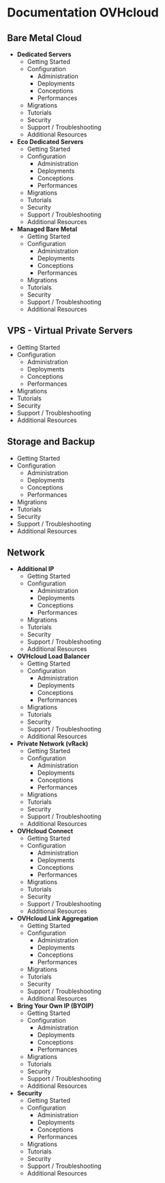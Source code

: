 # Documentation OVHcloud

## Bare Metal Cloud
- **Dedicated Servers**
  - Getting Started
  - Configuration
    - Administration
    - Deployments
    - Conceptions
    - Performances
  - Migrations
  - Tutorials
  - Security
  - Support / Troubleshooting
  - Additional Resources
- **Eco Dedicated Servers**
  - Getting Started
  - Configuration
    - Administration
    - Deployments
    - Conceptions
    - Performances
  - Migrations
  - Tutorials
  - Security
  - Support / Troubleshooting
  - Additional Resources
- **Managed Bare Metal**
  - Getting Started
  - Configuration
    - Administration
    - Deployments
    - Conceptions
    - Performances
  - Migrations
  - Tutorials
  - Security
  - Support / Troubleshooting
  - Additional Resources

## VPS - Virtual Private Servers
- Getting Started
- Configuration
  - Administration
  - Deployments
  - Conceptions
  - Performances
- Migrations
- Tutorials
- Security
- Support / Troubleshooting
- Additional Resources

## Storage and Backup
- Getting Started
- Configuration
  - Administration
  - Deployments
  - Conceptions
  - Performances
- Migrations
- Tutorials
- Security
- Support / Troubleshooting
- Additional Resources

## Network
- **Additional IP**
  - Getting Started
  - Configuration
    - Administration
    - Deployments
    - Conceptions
    - Performances
  - Migrations
  - Tutorials
  - Security
  - Support / Troubleshooting
  - Additional Resources
- **OVHcloud Load Balancer**
  - Getting Started
  - Configuration
    - Administration
    - Deployments
    - Conceptions
    - Performances
  - Migrations
  - Tutorials
  - Security
  - Support / Troubleshooting
  - Additional Resources
- **Private Network (vRack)**
  - Getting Started
  - Configuration
    - Administration
    - Deployments
    - Conceptions
    - Performances
  - Migrations
  - Tutorials
  - Security
  - Support / Troubleshooting
  - Additional Resources
- **OVHcloud Connect**
  - Getting Started
  - Configuration
    - Administration
    - Deployments
    - Conceptions
    - Performances
  - Migrations
  - Tutorials
  - Security
  - Support / Troubleshooting
  - Additional Resources
- **OVHcloud Link Aggregation**
  - Getting Started
  - Configuration
    - Administration
    - Deployments
    - Conceptions
    - Performances
  - Migrations
  - Tutorials
  - Security
  - Support / Troubleshooting
  - Additional Resources
- **Bring Your Own IP (BYOIP)**
  - Getting Started
  - Configuration
    - Administration
    - Deployments
    - Conceptions
    - Performances
  - Migrations
  - Tutorials
  - Security
  - Support / Troubleshooting
  - Additional Resources
- **Security**
  - Getting Started
  - Configuration
    - Administration
    - Deployments
    - Conceptions
    - Performances
  - Migrations
  - Tutorials
  - Security
  - Support / Troubleshooting
  - Additional Resources
